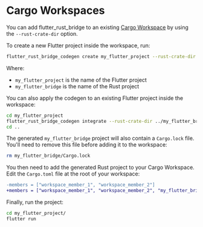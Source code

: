 # Cargo Workspaces

You can add flutter_rust_bridge to an existing [Cargo Workspace](https://doc.rust-lang.org/book/ch14-03-cargo-workspaces.html) by using the `--rust-crate-dir` option.

To create a new Flutter project inside the workspace, run:

```sh
flutter_rust_bridge_codegen create my_flutter_project --rust-crate-dir ../my_flutter_bridge
```

Where:

- `my_flutter_project` is the name of the Flutter project
- `my_flutter_bridge` is the name of the Rust project

You can also apply the codegen to an existing Flutter project inside the workspace:

```sh
cd my_flutter_project
flutter_rust_bridge_codegen integrate --rust-crate-dir ../my_flutter_bridge
cd ..
```

The generated `my_flutter_bridge` project will also contain a `Cargo.lock` file. You'll need to remove this file before adding it to the workspace:

```sh
rm my_flutter_bridge/Cargo.lock
```

You then need to add the generated Rust project to your Cargo Workspace. Edit the `Cargo.toml` file at the root of your workspace:

```diff
-members = ["workspace_member_1", "workspace_member_2"]
+members = ["workspace_member_1", "workspace_member_2", "my_flutter_bridge"]
```

Finally, run the project:

```sh
cd my_flutter_project/
flutter run
```
